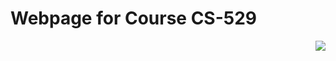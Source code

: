 # Webpage for Course CS-529
<img style="float: right;" src="https://user-images.githubusercontent.com/90569118/188334750-a540005e-8d0f-4432-9c84-4103385bf69f.png">
